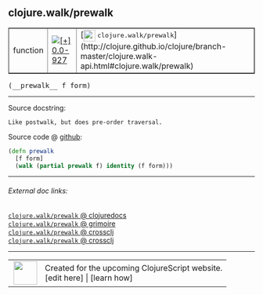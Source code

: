 ## clojure.walk/prewalk



 <table border="1">
<tr>
<td>function</td>
<td><a href="https://github.com/cljsinfo/cljs-api-docs/tree/0.0-927"><img valign="middle" alt="[+] 0.0-927" title="Added in 0.0-927" src="https://img.shields.io/badge/+-0.0--927-lightgrey.svg"></a> </td>
<td>
[<img height="24px" valign="middle" src="http://i.imgur.com/1GjPKvB.png"> <samp>clojure.walk/prewalk</samp>](http://clojure.github.io/clojure/branch-master/clojure.walk-api.html#clojure.walk/prewalk)
</td>
</tr>
</table>


 <samp>
(__prewalk__ f form)<br>
</samp>

---





Source docstring:

```
Like postwalk, but does pre-order traversal.
```


Source code @ [github](https://github.com/clojure/clojurescript/blob/r1844/src/cljs/clojure/walk.cljs#L58-L62):

```clj
(defn prewalk
  [f form]
  (walk (partial prewalk f) identity (f form)))
```

<!--
Repo - tag - source tree - lines:

 <pre>
clojurescript @ r1844
└── src
    └── cljs
        └── clojure
            └── <ins>[walk.cljs:58-62](https://github.com/clojure/clojurescript/blob/r1844/src/cljs/clojure/walk.cljs#L58-L62)</ins>
</pre>

-->

---



###### External doc links:

[`clojure.walk/prewalk` @ clojuredocs](http://clojuredocs.org/clojure.walk/prewalk)<br>
[`clojure.walk/prewalk` @ grimoire](http://conj.io/store/v1/org.clojure/clojure/1.7.0-beta3/clj/clojure.walk/prewalk/)<br>
[`clojure.walk/prewalk` @ crossclj](http://crossclj.info/fun/clojure.walk/prewalk.html)<br>
[`clojure.walk/prewalk` @ crossclj](http://crossclj.info/fun/clojure.walk.cljs/prewalk.html)<br>

---

 <table>
<tr><td>
<img valign="middle" align="right" width="48px" src="http://i.imgur.com/Hi20huC.png">
</td><td>
Created for the upcoming ClojureScript website.<br>
[edit here] | [learn how]
</td></tr></table>

[edit here]:https://github.com/cljsinfo/cljs-api-docs/blob/master/cljsdoc/clojure.walk_prewalk.cljsdoc
[learn how]:https://github.com/cljsinfo/cljs-api-docs/wiki/cljsdoc-files

<!--

This information was too distracting to show to readers, but I'll leave it
commented here since it is helpful to:

- pretty-print the data used to generate this document
- and show how to retrieve that data



The API data for this symbol:

```clj
{:ns "clojure.walk",
 :name "prewalk",
 :signature ["[f form]"],
 :history [["+" "0.0-927"]],
 :type "function",
 :full-name-encode "clojure.walk_prewalk",
 :source {:code "(defn prewalk\n  [f form]\n  (walk (partial prewalk f) identity (f form)))",
          :title "Source code",
          :repo "clojurescript",
          :tag "r1844",
          :filename "src/cljs/clojure/walk.cljs",
          :lines [58 62]},
 :full-name "clojure.walk/prewalk",
 :clj-symbol "clojure.walk/prewalk",
 :docstring "Like postwalk, but does pre-order traversal."}

```

Retrieve the API data for this symbol:

```clj
;; from Clojure REPL
(require '[clojure.edn :as edn])
(-> (slurp "https://raw.githubusercontent.com/cljsinfo/cljs-api-docs/catalog/cljs-api.edn")
    (edn/read-string)
    (get-in [:symbols "clojure.walk/prewalk"]))
```

-->
